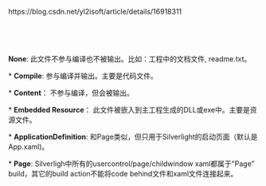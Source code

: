 <p>https://blog.csdn.net/yl2isoft/article/details/16918311</p>
<p>&nbsp;</p>
<p>&nbsp;</p>
<p><strong>None</strong>: 此文件不参与编译也不被输出。比如：工程中的文档文件, readme.txt。</p>
<p>* <strong>Compile</strong>: 参与编译并输出。主要是代码文件。</p>
<p>* <strong>Content</strong>： 不参与编译，但会被输出。</p>
<p>* <strong>Embedded Resource</strong>： 此文件被嵌入到主工程生成的DLL或exe中。主要是资源文件。</p>
<p>* <strong>ApplicationDefinition</strong>: 和Page类似，但只用于Silverlight的启动页面（默认是App.xaml)。</p>
<p>* <strong>Page</strong>: Silverligh中所有的usercontrol/page/childwindow xaml都属于"Page&rdquo; build，其它的build action不能将code behind文件和xaml文件连接起来。</p>